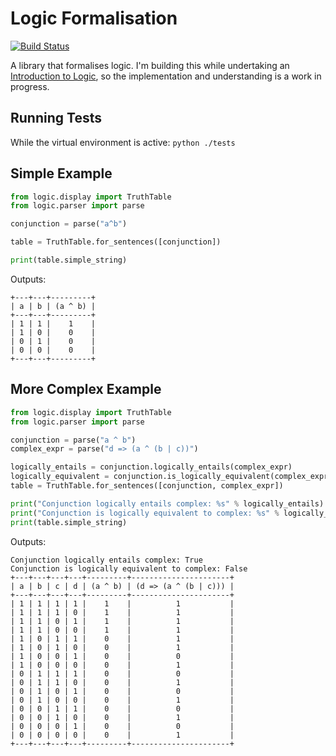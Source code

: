 Logic Formalisation
===================

[![Build Status](https://api.travis-ci.org/danielholmes/logic.png)](http://travis-ci.org/danielholmes/logic)

A library that formalises logic. I'm building this while undertaking an [Introduction to Logic](https://www.coursera.org/course/intrologic), 
so the implementation and understanding is a work in progress.

Running Tests
-------------
While the virtual environment is active:
``` python ./tests ```

Simple Example
--------------
```python
from logic.display import TruthTable
from logic.parser import parse

conjunction = parse("a^b")

table = TruthTable.for_sentences([conjunction])

print(table.simple_string)
```
Outputs:
```
+---+---+---------+
| a | b | (a ^ b) |
+---+---+---------+
| 1 | 1 |    1    |
| 1 | 0 |    0    |
| 0 | 1 |    0    |
| 0 | 0 |    0    |
+---+---+---------+
```

More Complex Example
--------------------
```python
from logic.display import TruthTable
from logic.parser import parse

conjunction = parse("a ^ b")
complex_expr = parse("d => (a ^ (b | c))")

logically_entails = conjunction.logically_entails(complex_expr)
logically_equivalent = conjunction.is_logically_equivalent(complex_expr)
table = TruthTable.for_sentences([conjunction, complex_expr])

print("Conjunction logically entails complex: %s" % logically_entails)
print("Conjunction is logically equivalent to complex: %s" % logically_equivalent)
print(table.simple_string)
```
Outputs:
```
Conjunction logically entails complex: True
Conjunction is logically equivalent to complex: False
+---+---+---+---+---------+----------------------+
| a | b | c | d | (a ^ b) | (d => (a ^ (b | c))) |
+---+---+---+---+---------+----------------------+
| 1 | 1 | 1 | 1 |    1    |          1           |
| 1 | 1 | 1 | 0 |    1    |          1           |
| 1 | 1 | 0 | 1 |    1    |          1           |
| 1 | 1 | 0 | 0 |    1    |          1           |
| 1 | 0 | 1 | 1 |    0    |          1           |
| 1 | 0 | 1 | 0 |    0    |          1           |
| 1 | 0 | 0 | 1 |    0    |          0           |
| 1 | 0 | 0 | 0 |    0    |          1           |
| 0 | 1 | 1 | 1 |    0    |          0           |
| 0 | 1 | 1 | 0 |    0    |          1           |
| 0 | 1 | 0 | 1 |    0    |          0           |
| 0 | 1 | 0 | 0 |    0    |          1           |
| 0 | 0 | 1 | 1 |    0    |          0           |
| 0 | 0 | 1 | 0 |    0    |          1           |
| 0 | 0 | 0 | 1 |    0    |          0           |
| 0 | 0 | 0 | 0 |    0    |          1           |
+---+---+---+---+---------+----------------------+
```